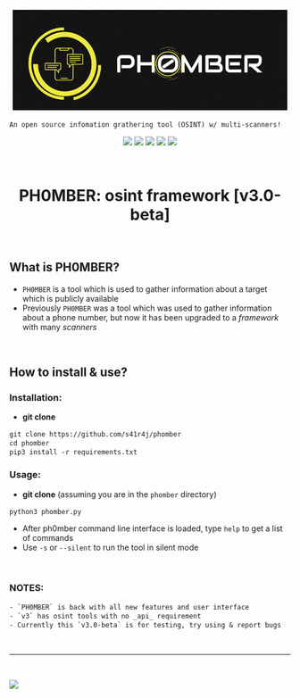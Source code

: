 <p align=center>
         <img src='/.images/phomber_logo.png'>
</p>


```
An open source infomation grathering tool (OSINT) w/ multi-scanners!
```

<p align=center>
         <a href='https://www.w3schools.in/ethical-hacking/information-gathering-techniques/'><img src="https://img.shields.io/badge/Etical Hacking-OSINT-yellow.svg?logo=sharp"></a>
         <a href='https://github.com/s41r4j/phomber/releases/'><img src="https://img.shields.io/badge/Version-v3.0-orange.svg?logo=vectorworks"></a>
         <a href='https://www.python.org/'><img src="https://img.shields.io/badge/Python-3-blue.svg?style=flat&logo=python"></a>
         <a href='LICENSE'><img src="https://img.shields.io/badge/License-GPL%20v3.0-brightgreen.svg"></a>
         <a href=''><img src="https://img.shields.io/badge/Disclaimer-With great power comes great responsibility-red.svg?logo=hackaday"></a>
</p>
      
<br>


<h1 align=center>PH0MBER: osint framework [v3.0-beta]</h1>



<br>

## What is PH0MBER?

- `PH0MBER` is a tool which is used to gather information about a target which is publicly available
- Previously `PH0MBER` was a tool which was used to gather information about a phone number, but now it has been upgraded to a _framework_ with many _scanners_



<br>

## How to install & use?

### Installation:
- __git clone__
```
git clone https://github.com/s41r4j/phomber
cd phomber
pip3 install -r requirements.txt
```

### Usage:
- __git clone__ (assuming you are in the `phomber` directory)
```
python3 phomber.py
```

- After ph0mber command line interface is loaded, type `help` to get a list of commands
- Use `-s` or `--silent` to run the tool in silent mode


<br>

### NOTES:
```
- `PH0MBER` is back with all new features and user interface
- `v3` has osint tools with no _api_ requirement
- Currently this `v3.0-beta` is for testing, try using & report bugs
```



<br>
<hr>
<br>

<p align=centre>
         <a href='#'><img src="https://github-readme-stats.vercel.app/api?username=s41r4j&show_icons=true&title_color=fff&icon_color=79ff97&text_color=9f9f9f&bg_color=151515"></a>
</p>
